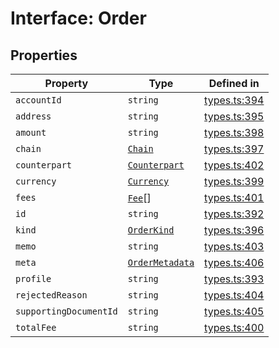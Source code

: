 # Interface: Order

## Properties

| Property | Type | Defined in |
| ------ | ------ | ------ |
| `accountId` | `string` | [types.ts:394](https://github.com/monerium/js-monorepo/blob/main/packages/sdk/src/types.ts#L394) |
| `address` | `string` | [types.ts:395](https://github.com/monerium/js-monorepo/blob/main/packages/sdk/src/types.ts#L395) |
| `amount` | `string` | [types.ts:398](https://github.com/monerium/js-monorepo/blob/main/packages/sdk/src/types.ts#L398) |
| `chain` | [`Chain`](/docs/packages/sdk/type-aliases/Chain.md) | [types.ts:397](https://github.com/monerium/js-monorepo/blob/main/packages/sdk/src/types.ts#L397) |
| `counterpart` | [`Counterpart`](/docs/packages/sdk/interfaces/Counterpart.md) | [types.ts:402](https://github.com/monerium/js-monorepo/blob/main/packages/sdk/src/types.ts#L402) |
| `currency` | [`Currency`](/docs/packages/sdk/enumerations/Currency.md) | [types.ts:399](https://github.com/monerium/js-monorepo/blob/main/packages/sdk/src/types.ts#L399) |
| `fees` | [`Fee`](/docs/packages/sdk/interfaces/Fee.md)[] | [types.ts:401](https://github.com/monerium/js-monorepo/blob/main/packages/sdk/src/types.ts#L401) |
| `id` | `string` | [types.ts:392](https://github.com/monerium/js-monorepo/blob/main/packages/sdk/src/types.ts#L392) |
| `kind` | [`OrderKind`](/docs/packages/sdk/enumerations/OrderKind.md) | [types.ts:396](https://github.com/monerium/js-monorepo/blob/main/packages/sdk/src/types.ts#L396) |
| `memo` | `string` | [types.ts:403](https://github.com/monerium/js-monorepo/blob/main/packages/sdk/src/types.ts#L403) |
| `meta` | [`OrderMetadata`](/docs/packages/sdk/interfaces/OrderMetadata.md) | [types.ts:406](https://github.com/monerium/js-monorepo/blob/main/packages/sdk/src/types.ts#L406) |
| `profile` | `string` | [types.ts:393](https://github.com/monerium/js-monorepo/blob/main/packages/sdk/src/types.ts#L393) |
| `rejectedReason` | `string` | [types.ts:404](https://github.com/monerium/js-monorepo/blob/main/packages/sdk/src/types.ts#L404) |
| `supportingDocumentId` | `string` | [types.ts:405](https://github.com/monerium/js-monorepo/blob/main/packages/sdk/src/types.ts#L405) |
| `totalFee` | `string` | [types.ts:400](https://github.com/monerium/js-monorepo/blob/main/packages/sdk/src/types.ts#L400) |
